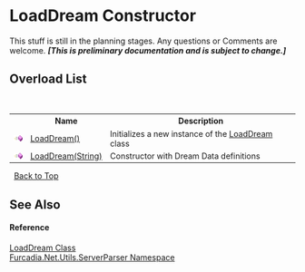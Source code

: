 # LoadDream Constructor 
This stuff is still in the planning stages. Any questions or Comments are welcome. _**\[This is preliminary documentation and is subject to change.\]**_


## Overload List
&nbsp;<table><tr><th></th><th>Name</th><th>Description</th></tr><tr><td>![Public method](media/pubmethod.gif "Public method")</td><td><a href="M_Furcadia_Net_Utils_ServerParser_LoadDream__ctor">LoadDream()</a></td><td>
Initializes a new instance of the <a href="T_Furcadia_Net_Utils_ServerParser_LoadDream">LoadDream</a> class</td></tr><tr><td>![Public method](media/pubmethod.gif "Public method")</td><td><a href="M_Furcadia_Net_Utils_ServerParser_LoadDream__ctor_1">LoadDream(String)</a></td><td>
Constructor with Dream Data definitions</td></tr></table>&nbsp;
<a href="#loaddream-constructor">Back to Top</a>

## See Also


#### Reference
<a href="T_Furcadia_Net_Utils_ServerParser_LoadDream">LoadDream Class</a><br /><a href="N_Furcadia_Net_Utils_ServerParser">Furcadia.Net.Utils.ServerParser Namespace</a><br />